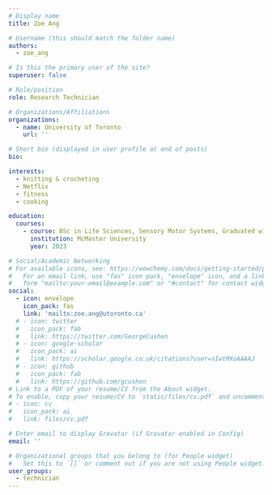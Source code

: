 ```yaml
---
# Display name
title: Zoe Ang

# Username (this should match the folder name)
authors:
  - zoe_ang

# Is this the primary user of the site?
superuser: false

# Role/position
role: Research Technician

# Organizations/Affiliations
organizations:
  - name: University of Toronto
    url: ''

# Short bio (displayed in user profile at end of posts)
bio: 

interests:
  - knitting & crocheting 
  - Netflix 
  - fitness 
  - cooking

education:
  courses:
    - course: BSc in Life Sciences, Sensory Motor Systems, Graduated with Distinction
      institution: McMaster University
      year: 2023

# Social/Academic Networking
# For available icons, see: https://wowchemy.com/docs/getting-started/page-builder/#icons
#   For an email link, use "fas" icon pack, "envelope" icon, and a link in the
#   form "mailto:your-email@example.com" or "#contact" for contact widget.
social:
  - icon: envelope
    icon_pack: fas
    link: 'mailto:zoe.ang@utoronto.ca'
  # - icon: twitter
  #   icon_pack: fab
  #   link: https://twitter.com/GeorgeCushen
  # - icon: google-scholar
  #   icon_pack: ai
  #   link: https://scholar.google.co.uk/citations?user=sIwtMXoAAAAJ
  # - icon: github
  #   icon_pack: fab
  #   link: https://github.com/gcushen
# Link to a PDF of your resume/CV from the About widget.
# To enable, copy your resume/CV to `static/files/cv.pdf` and uncomment the lines below.
# - icon: cv
#   icon_pack: ai
#   link: files/cv.pdf

# Enter email to display Gravatar (if Gravatar enabled in Config)
email: ''

# Organizational groups that you belong to (for People widget)
#   Set this to `[]` or comment out if you are not using People widget.
user_groups:
  - technician
---
```



